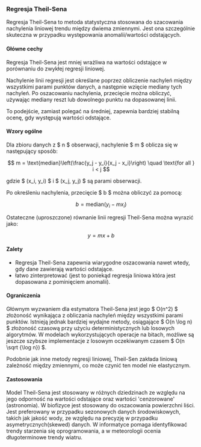 ### Regresja Theil-Sena

Regresja Theil-Sena to metoda statystyczna stosowana do szacowania nachylenia liniowej trendu między dwiema zmiennymi. Jest ona szczególnie skuteczna w przypadku występowania anomalii/wartości odstających.

#### Główne cechy
Regresja Theil-Sena jest mniej wrażliwa na wartości odstające w porównaniu do zwykłej regresji liniowej. 

Nachylenie linii regresji jest określane poprzez obliczenie nachyleń między wszystkimi parami punktów danych, a następnie wzięcie mediany tych nachyleń. 
Po oszacowaniu nachylenia, przecięcie można obliczyć, używając mediany reszt lub dowolnego punktu na dopasowanej linii.

To podejście, zamiast polegać na średniej, zapewnia bardziej stabilną ocenę, gdy występują wartości odstające.

#### Wzory ogólne
Dla zbioru danych z $ n $ obserwacji, nachylenie $ m $ oblicza się w następujący sposób:

$$
m = \text{median}\left(\frac{y_j - y_i}{x_j - x_i}\right) \quad \text{for all } i < j
$$

gdzie $ (x_i, y_i) $ i $ (x_j, y_j) $ są parami obserwacji.

Po określeniu nachylenia, przecięcie $ b $ można obliczyć za pomocą:

$$
b = \text{median}(y_i - m x_i)
$$


Ostateczne (uproszczone) równanie linii regresji Theil-Sena można wyrazić jako:

$$
y = mx + b
$$

#### Zalety
- Regresja Theil-Sena zapewnia wiarygodne oszacowania nawet wtedy, gdy dane zawierają wartości odstające.
- łatwo zinterpretować (jest to poniekąd regresja liniowa która jest dopasowana z pominięciem anomalii).

#### Ograniczenia
Głównym wyzwaniem dla estymatora Theil-Sena jest jego $ O(n^2) $ złożoność wynikająca z obliczania nachyleń między wszystkimi parami punktów. Istnieją jednak bardziej wydajne metody, osiągające $ O(n \log n) $ złożoność czasową przy użyciu deterministycznych lub losowych algorytmów. W modelach wykorzystujących operacje na bitach,  możliwe są jeszcze szybsze implementacje z losowym oczekiwanym czasem $ O(n \sqrt {\log n}) $.

Podobnie jak inne metody regresji liniowej, Theil-Sen zakłada liniową zależność między zmiennymi, co może czynić ten model nie elastycznym.

#### Zastosowania
Model Theil-Sena jest stosowany w różnych dziedzinach ze względu na jego odporność na wartości odstające oraz wartości 'cenzorowane' (astronomia). W biofizyce jest stosowany do oszacowania powierzchni liści. Jest preferowany w przypadku sezonowych danych środowiskowych, takich jak jakość wody, ze względu na precyzję w przypadku asymetrycznych(skewed) danych. W informatyce pomaga identyfikować trendy starzenia się oprogramowania, a w meteorologii ocenia długoterminowe trendy wiatru.


